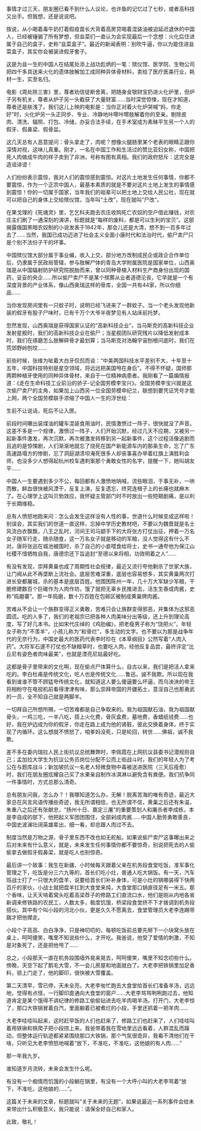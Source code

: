 

事情才过三天，朋友圈已看不到什么人议论，也许鱼的记忆过了七秒，或者高科技又出手。但我想，还是说说吧。

按说，从小喝着毒牛奶打着假疫苗长大背着高房贷喝着混装油被迫延迟退休的中国人，已经被锤骟了所有梦想，但韭菜们一直认为会实现最后一个念想：火化后住进属于自己的盒子，史称“韭菜盒子”。最近的新闻表明：别吹牛逼，你以为能住进韭菜盒子，其实你会被装进假牙套子。

这是为韭一生的中国人在结尾处添上战功彪炳的一笔：殡仪馆、医学院、生物公司把四千多具送来火化的遗体肢解加工成同种异体骨材料，卖给了医疗医美行业，耗材一生，实至名归。

电影《周处除三害》里，尊者劝信徒断舍离，把随身金银财宝扔进火化炉里，但炉子另有机关，尊者从炉子另一头截获了大量财富……当时深觉惊悚，现在才知道，尊者还是肤浅了。我们这儿上映的电影是：当你正对着火化炉哭喊“妈，你走好”时，火化炉另一头正同步、专业、冷静地咔嚓咔嚓肢解着你的至亲，剔除皮肉、清洗、辐照、打包、冷储，办妥合法手续，在手术室成为素昧平生另一个人的假牙、假鼻梁、假骨盆。

这几天总有人恶意提问：骨头拿走了，肉呢？想像火腿肠里某个老表的眼睛正跟你深情对视，这味儿真重。刚才，一名在中国工作和生活过的赞比亚妇女称，中国把死人肉做成牛肉的样子卖到了非洲，号称有图有真相。我们的政府怒斥：这完全是造谣诽谤！

人们纷纷表示震惊，我对人们的震惊感到震惊。对这片土地发生任何事情，你都不要震惊，作为一个正宗中国人，最基本素质的就是不要对这片土地上发生的事情感到震惊！你的一切属于国家，当年我们的祖辈可以把土地上交给人民公社，现在就可以把自己的身体上交给殡仪馆，当年叫“土改”，现在就叫“尸改”。

在果戈理的《死魂灵》里，乞乞科夫跑去农庄收购死亡农奴的空户借此赚钱，对农庄主们刷了一通深刻的演讲，标题就是“每样的废料，都是可以生利的宝贝”。这部揭露俄国黑暗农奴制的小说发表于1842年，那会儿还是大清，想不到一百多年过去了……当然，我国已成功迈进了社会主义全面小康时代和法治时代，偷尸卖尸只是个别不法份子干的坏事。

中国殡仪馆大部分属于事业编，收入上交，部分地方改制成民企或政企合作单位后，仍隶属于民政局管辖，参与肢解尸体的青岛大学附属医院是国家单位，山西奥瑞是从中国辐射防护研究院脱胎而来，曾以同种骨植入材料生产商身份出现的国药，妥妥的央企……所以偷尸卖尸不是某个殡葬从业者道德沦丧，它早就是一个有深度背景的产业体系，像山西奥瑞这样的骨库，全国一共有44家，所以你细品……

当你发现房间里有一只蚊子时，说明已经飞进来了一群蚊子。当一个老头发现他新装的假牙有股子尸味时，已有千万个大爷半夜梦见有人站床前托梦。

忽然发现，山西奥瑞是获得国家认证的“高新科技企业”，当马斯克的高新科技企业发射星舰时，我们的高新科技企业在偷尸；当星舰团队研究残片以降低发射成本时，我们在琢磨怎么肢解碎骨才最划算；当马斯克对浩翰宇宙刨根问底时，我们在荒郊野岭刨坟……

前些时候，张维为呲着大白牙侃侃而谈：“中美两国科技水平差别不大，十年至十五年，中国科技特别是星空领域，将远远把美国甩在身后”。不得不怀疑，国师那两颗种植牙使用的同种异体骨材，来自于一位精神病患者。我刚看了一篇煽情报道：《走在生命科技工业前沿的骄子-记全国劳模李宝兴》。全国劳模李宝兴就是这次偷尸卖尸的主角，如果加上山西另一位全国劳模申纪兰，联想到要凭证凭号才能上网，两个全国劳模联手浓缩了中国人一生的浮世绘：

生前不让说话，死后不让入匣。

前段时间曝出装煤油的罐车混装食用油时，民情激愤过一阵子，很快就没了声音。这差不多是一个规律，激愤过一阵子，人们开始沉默，经过几天不应期，又被另一起新事件激发，再次沉默，再次被激发转移到另一起新事件，这个过程活像追剧而且追的是惊悚剧，人们渐渐地就忘了烧死在国产新能源车内的那条生命，忘了广东高速路塌方的惨剧，忘了洞庭湖溃坝淹死很多人却丧事喜办举着红旗上演胜利会师，也没多少人想得起杭州校车遇刺案那个勇敢女性的名字，提醒一下，她叫胡友平……

中国人一生要遇到多少不公，每回都有人激愤地呐喊，流些眼泪，于事无补，一哄而散，鲜血很快被风湮干，反复上演，反复遗忘，终究连根子上的长痛也就麻木了。在心理学上这叫贝勃效应，我怀疑主管部门时不时放出一些短期剧痛，是以利于长期维稳。

总有人愤怒地跑来问：怎么会发生这样没有人性的事，世道什么时候变成这样啦！别误会，其实我们的世道一直这样，忘掉中学历史教材吧，不要以为魏晋就是名士风流白衣飘飘，八王之乱时，河间王司马颛手下的大将张方打仗出征，押着一万名女子随军行走，随杀随食，这一万名女子就是移动的军粮，没人觉得这有什么不对。唐将张巡在城池被围时，杀了自己的小妾喂食给将士，史书一通夸他为保江山社稷不惜牺牲自我，唐德宗还下旨追封“至德以来将相，功效明着之人”……

有没有发现，崇拜黄巢也成了周期性社会规律，最近又流行夸他剿杀了世家大族，让门阀从此不再垄断上流社会。底层苦难深重，底层也容易想多，其实黄巢两次打进长安都屠城，杀的基本是底层百姓。他围困陈州一年，几十万大军缺少军粮，干脆修建数百个巨碓作为人肉作坊，饿了就把无辜乡民推进去，活生生舂成肉酱，史称“捣磨寨”。那一年捣磨，数十万百姓在包邮区被制成黄巢牌肉酱。

苦难从不会让一个族群变得正义勇敢，苦难只会让族群变得邪恶，并集体为这邪恶圆谎。吃的人多了，我们的老祖宗已把各种人肉美味分出等级，还上升到理论高度，写了好几本书。比如宋代庄绰的《鸡肋编》，把老瘦男子称为“饶把火”，年轻女子称为“不羡羊”，小孩儿称为“和骨烂”，多生动的文字。也不要以为那是战争年代的无奈行为，中国史最大的医药代表李时珍在《本草纲目》公然写着“人肉入药”。大将军石邃不打仗也不缺粮草时，也要吃人肉，经他反复品尝，最终评定“比丘尼有姿色者肉味最美”，也就是漂亮尼姑最好吃。

这都是骨子里带来的文化啊，现在偷点尸体算什么，自古以来，我们是把活人拿来吃的。李白杜甫是传统文化，吃人也是传统文化……鲁迅，诚不我欺。所以现在我看到谁谁不管不顾猛夸传统文化，就知道这人要么傻逼要么坏逼，而乌泱泱的帝王将相粉守在电视机前看得津津有味，那么崇拜帝国的开疆拓土，意淫自己也那勇武的一员，全不知自己就是两脚羊。

一切拜自己所想所赐，一切苦难都是自己争取来的。我为祖国献石油，我为祖国献骨头，一鸡三吃，一羊八吃，搭上火化费，骨灰盒费，墓地费，香蜡纸钱费……也好，我在炉边成为你的假牙，你走在路上成为他的肾脏，彼此交换着身体，终于实现了内循环。这么想就不愤怒了，咱爹妈没死，只是轮回，转世……佛祖，诚不我欺。

差不多在委内瑞拉人民上街抗议总统舞弊时，李佩霞在上网抗议县委书记潜规则自己；孟加拉大学生为抗议公务员岗位分配不公而上街战斗时，我们的年轻人为了考公在与题库战斗；新加坡抗议一名老人轻微食物中毒被送进医院（三天后痊愈）时，我们在朋友圈炫耀自己买了水果亲自制作冰淇淋以避免含有粪便。我们抗争同一件事情时，方式总那么清奇。

总有朋友问我，怎么办？！我哪知道怎么办，无解！脱离苦海的唯有奇迹，最近大家总在风言风语传播些奇迹，我无所谓相信，也无所谓不信，黄巢之后还有朱温，朱重八之后还有张献忠，“扬州十日、嘉定三屠”的重要策划人和屠杀者李成栋，本是李自成的部下，他把起义军团团围住，全部剁成肉酱……中国人勤劳勇敢善良，中国史波澜壮阔英雄辈出，细一看，却总跟人肉过不去。

制度当然是万物之源，骨子里东西不改也如无舵船，如果说偷尸卖尸这事曝出来之后对未来有什么意义，就是，未来发生任何事情你都不要惊奇，别说把死去的人偷偷拿去做假牙假鼻梁，就是吃人也别惊奇。

最后讲一个故事：我生在新疆，小时候每天跟着父亲在机务段食堂吃饭，准军事化管理之下，吃饭是分三六九等的，首长们吃小灶，普通人吃大锅饭。有一天，汽车班战士打了一只很大的盘羊，说要给首长们补补身体，可是小灶的锅哪装得下快两百斤的家伙，小战士就把盘羊扛到大食堂来炖，大食堂那口锅直径足有一米五。那个香味，让天天啃着窝头吃着高梁荐子的修路工们直流口水，他们是刚从内地各省新调来修铁路的农民工，人数太多，极度饥饿，桥梁段食堂挤不下才拨调到机务段搭伙。其中有个叫小段的河北小伙，更是久久不愿离去，食堂管理员大老李连踢带踹才把他撵走。

小段个子高高、白白净净，只是神叨叨的，每顿吃饭前总要先掰下一小块窝头放在桌上，呵呵傻笑，嘴里不知说些什么，才开吃。我爸说，他受了爱情的刺激，不知是对象死了，还是把他甩了……

总之，小段那天一直在机务段围墙外晃来晃去，呵呵傻笑，嘴里不知念叨些什么。傍晚，天空下起了鹅毛大雪，不一会儿房屋和地面就白了。大老李把铁锅里加足香料，锁上门走了，他的脚印，很快被大雪覆盖。

第二天清早，雪已停，天未全亮，大老李匆忙跑去大食堂给首长们准备羊汤，远远地，觉得有点怪，一行脚印直通向大食堂的窗户……大老李骂骂咧咧跑过去，他知道肯定是某个饿得不讲纪律的修路工偷偷钻进去吃羊肉喝羊汤。打开门，大老李惊了，那口大铁锅冒着白汽，里面躺着已被煮烂的小段，手里还抓着一把羊肉……

大老李哇哇叫起来，这时赶早饭的人们也赶来了，修路工们也赶来了，人们哇哇叫着用铁锹和铁爬子把小段捞上来。我爸带着我在雪地里远远看着，人群混乱而躁动，但整体运行轨迹都紧紧围绕那口大铁锅，那个气氛很诡异，我看不清他们在干啥，只听见大老李愤怒地喊着“放下，不准吃，不准吃，这他娘的有人肉……”

那一年我九岁。

谁知道岁月流转，未来会发生什么呢。

有没有一个痴情而饥饿的小段躺在锅里，有没有一个大呼小叫的大老李骂着“放下，不准吃，这他娘的……”。

这篇关于未来的文章，标题就叫“关于未来的无题”，如果说最近一系列事件会给未来带出什么积极意义，我只能说：请保全好自己和家人。

此致，敬礼！
